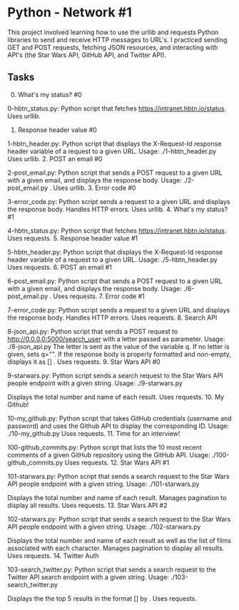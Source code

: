 # Python - Network #1
This project involved learning how to use the urllib and requests Python libraries to send and receive HTTP messages to URL's. I practiced sending GET and POST requests, fetching JSON resources, and interacting with API's (the Star Wars API, GitHub API, and Twitter API).

## Tasks
0. What's my status? #0

0-hbtn_status.py: Python script that fetches https://intranet.hbtn.io/status.
Uses urllib.
1. Response header value #0

1-hbtn_header.py: Python script that displays the X-Request-Id response header variable of a request to a given URL.
Usage: ./1-hbtn_header.py <URL>
Uses urllib.
2. POST an email #0

2-post_email.py: Python script that sends a POST request to a given URL with a given email, and displays the response body.
Usage: ./2-post_email.py <URL> <email>.
Uses urllib.
3. Error code #0

3-error_code.py: Python script sends a request to a given URL and displays the response body.
Handles HTTP errors.
Uses urllib.
4. What's my status? #1

4-hbtn_status.py: Python script that fetches https://intranet.hbtn.io/status.
Uses requests.
5. Response header value #1

5-hbtn_header.py: Python script that displays the X-Request-Id response header variable of a request to a given URL.
Usage: ./5-hbtn_header.py <URL>
Uses requests.
6. POST an email #1

6-post_email.py: Python script that sends a POST request to a given URL with a given email, and displays the response body.
Usage: ./6-post_email.py <URL> <email>.
Uses requests.
7. Error code #1

7-error_code.py: Python script sends a request to a given URL and displays the response body.
Handles HTTP errors.
Uses requests.
8. Search API

8-json_api.py: Python script that sends a POST request to http://0.0.0.0:5000/search_user with a letter passed as parameter.
Usage: ./8-json_api.py <letter>
The letter is sent as the value of the variable q.
If no letter is given, sets q="".
If the response body is properly formatted and non-empty, displays it as [<id>] <name>.
Uses requests.
9. Star Wars API #0

9-starwars.py: Python script sends a search request to the Star Wars API people endpoint with a given string.
Usage: ./9-starwars.py <search string>
Displays the total number and name of each result.
Uses requests.
10. My Github!

10-my_github.py: Python script that takes GitHub credentials (username and password) and uses the Github API to display the corresponding ID.
Usage: ./10-my_github.py <username> <password>
Uses requests.
11. Time for an interview!

100-github_commits.py: Python script that lists the 10 most recent comments of a given GitHub repository using the GitHub API.
Usage: ./100-github_commits.py <repository name> <owner name>
Uses requests.
12. Star Wars API #1

101-starwars.py: Python script that sends a search request to the Star Wars API people endpoint with a given string.
Usage: ./101-starwars.py <search string>
Displays the total number and name of each result.
Manages pagination to display all results.
Uses requests.
13. Star Wars API #2

102-starwars.py: Python script that sends a search request to the Star Wars API people endpoint with a given string.
Usage: ./102-starwars.py <search string>
Displays the total number and name of each result as well as the list of films associated with each character.
Manages pagination to display all results.
Uses requests.
14. Twitter Auth

103-search_twitter.py: Python script that sends a search request to the Twitter API search endpoint with a given string.
Usage: ./103-search_twitter.py <consumer key> <consumer secret> <search string>
Displays the the top 5 results in the format [<Tweet ID>] <Tweet text> by <Tweet owner name>.
Uses requests.
